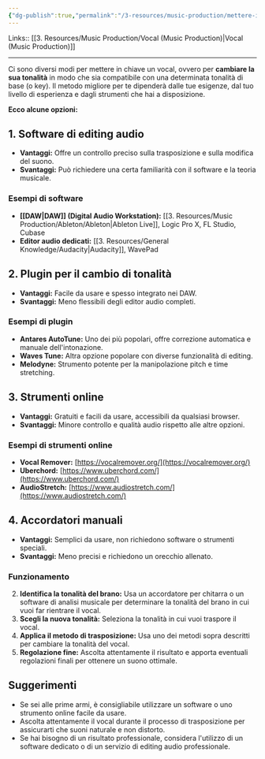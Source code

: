 ```yaml
---
{"dg-publish":true,"permalink":"/3-resources/music-production/mettere-in-chiave-un-vocal/"}
---
```


Links:: [[3. Resources/Music Production/Vocal (Music Production)\|Vocal (Music Production)]]
 
---
Ci sono diversi modi per mettere in chiave un vocal, ovvero per **cambiare la sua tonalità** in modo che sia compatibile con una determinata tonalità di base (o key). Il metodo migliore per te dipenderà dalle tue esigenze, dal tuo livello di esperienza e dagli strumenti che hai a disposizione.

**Ecco alcune opzioni:**

## 1. Software di editing audio

- **Vantaggi:** Offre un controllo preciso sulla trasposizione e sulla modifica del suono.
- **Svantaggi:** Può richiedere una certa familiarità con il software e la teoria musicale.

### Esempi di software

- **[[DAW\|DAW]] (Digital Audio Workstation):** [[3. Resources/Music Production/Ableton/Ableton\|Ableton Live]], Logic Pro X, FL Studio, Cubase
- **Editor audio dedicati:** [[3. Resources/General Knowledge/Audacity\|Audacity]], WavePad

## 2. Plugin per il cambio di tonalità

- **Vantaggi:** Facile da usare e spesso integrato nei DAW.
- **Svantaggi:** Meno flessibili degli editor audio completi.

### Esempi di plugin

- **Antares AutoTune:** Uno dei più popolari, offre correzione automatica e manuale dell'intonazione.
- **Waves Tune:** Altra opzione popolare con diverse funzionalità di editing.
- **Melodyne:** Strumento potente per la manipolazione pitch e time stretching.

## 3. Strumenti online

- **Vantaggi:** Gratuiti e facili da usare, accessibili da qualsiasi browser.
- **Svantaggi:** Minore controllo e qualità audio rispetto alle altre opzioni.

### Esempi di strumenti online

- **Vocal Remover:** [https://vocalremover.org/](https://vocalremover.org/)
- **Uberchord:** [https://www.uberchord.com/](https://www.uberchord.com/)
- **AudioStretch:** [https://www.audiostretch.com/](https://www.audiostretch.com/)

## 4. Accordatori manuali

- **Vantaggi:** Semplici da usare, non richiedono software o strumenti speciali.
- **Svantaggi:** Meno precisi e richiedono un orecchio allenato.

### Funzionamento

2. **Identifica la tonalità del brano:** Usa un accordatore per chitarra o un software di analisi musicale per determinare la tonalità del brano in cui vuoi far rientrare il vocal.
4. **Scegli la nuova tonalità:** Seleziona la tonalità in cui vuoi traspore il vocal.
6. **Applica il metodo di trasposizione:** Usa uno dei metodi sopra descritti per cambiare la tonalità del vocal.
8. **Regolazione fine:** Ascolta attentamente il risultato e apporta eventuali regolazioni finali per ottenere un suono ottimale.

## Suggerimenti

- Se sei alle prime armi, è consigliabile utilizzare un software o uno strumento online facile da usare.
- Ascolta attentamente il vocal durante il processo di trasposizione per assicurarti che suoni naturale e non distorto.
- Se hai bisogno di un risultato professionale, considera l'utilizzo di un software dedicato o di un servizio di editing audio professionale.





